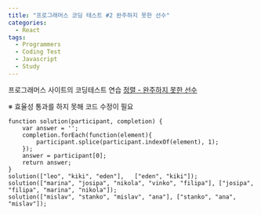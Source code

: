 ```yaml
---
title: "프로그래머스 코딩 테스트 #2 완주하지 못한 선수"
categories:
  - React
tags:
  - Programmers
  - Coding Test
  - Javascript
  - Study
---
```


프로그래머스 사이트의 코딩테스트 연습
[정렬 - 완주하지 못한 선수](https://programmers.co.kr/learn/courses/30/lessons/42576)

※ 효율성 통과를 하지 못해 코드 수정이 필요

```
function solution(participant, completion) {
    var answer = '';
    completion.forEach(function(element){
        participant.splice(participant.indexOf(element), 1);
    });
    answer = participant[0];
    return answer;
}
solution(["leo", "kiki", "eden"], 	["eden", "kiki"]);
solution(["marina", "josipa", "nikola", "vinko", "filipa"], ["josipa", "filipa", "marina", "nikola"]);
solution(["mislav", "stanko", "mislav", "ana"], ["stanko", "ana", "mislav"]);
```